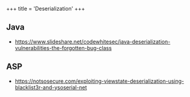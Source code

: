 +++
title = 'Deserialization'
+++


## Java

- https://www.slideshare.net/codewhitesec/java-deserialization-vulnerabilities-the-forgotten-bug-class

## ASP

- https://notsosecure.com/exploiting-viewstate-deserialization-using-blacklist3r-and-ysoserial-net